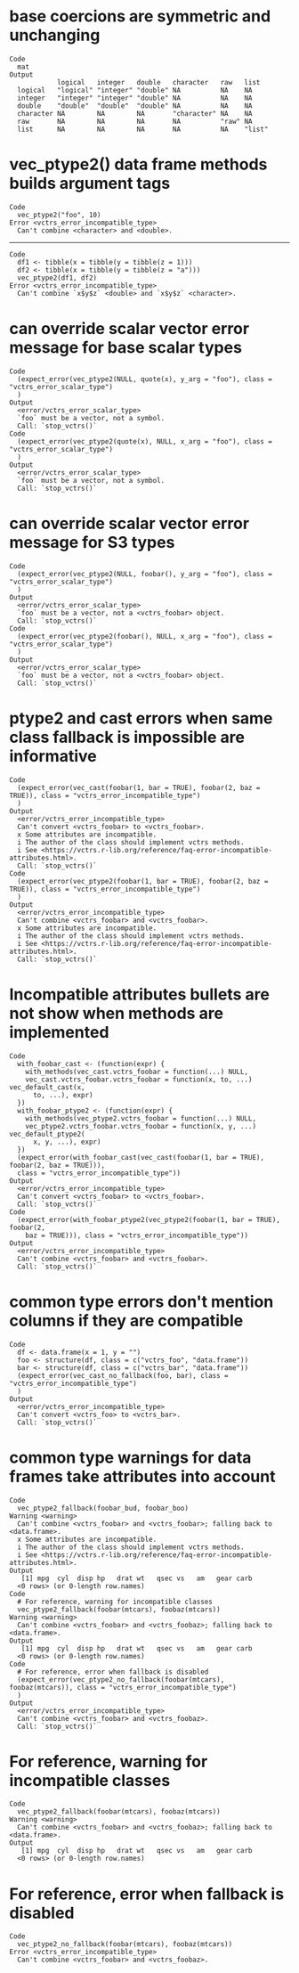 # base coercions are symmetric and unchanging

    Code
      mat
    Output
                logical   integer   double   character   raw   list  
      logical   "logical" "integer" "double" NA          NA    NA    
      integer   "integer" "integer" "double" NA          NA    NA    
      double    "double"  "double"  "double" NA          NA    NA    
      character NA        NA        NA       "character" NA    NA    
      raw       NA        NA        NA       NA          "raw" NA    
      list      NA        NA        NA       NA          NA    "list"

# vec_ptype2() data frame methods builds argument tags

    Code
      vec_ptype2("foo", 10)
    Error <vctrs_error_incompatible_type>
      Can't combine <character> and <double>.

---

    Code
      df1 <- tibble(x = tibble(y = tibble(z = 1)))
      df2 <- tibble(x = tibble(y = tibble(z = "a")))
      vec_ptype2(df1, df2)
    Error <vctrs_error_incompatible_type>
      Can't combine `x$y$z` <double> and `x$y$z` <character>.

# can override scalar vector error message for base scalar types

    Code
      (expect_error(vec_ptype2(NULL, quote(x), y_arg = "foo"), class = "vctrs_error_scalar_type")
      )
    Output
      <error/vctrs_error_scalar_type>
      `foo` must be a vector, not a symbol.
      Call: `stop_vctrs()`
    Code
      (expect_error(vec_ptype2(quote(x), NULL, x_arg = "foo"), class = "vctrs_error_scalar_type")
      )
    Output
      <error/vctrs_error_scalar_type>
      `foo` must be a vector, not a symbol.
      Call: `stop_vctrs()`

# can override scalar vector error message for S3 types

    Code
      (expect_error(vec_ptype2(NULL, foobar(), y_arg = "foo"), class = "vctrs_error_scalar_type")
      )
    Output
      <error/vctrs_error_scalar_type>
      `foo` must be a vector, not a <vctrs_foobar> object.
      Call: `stop_vctrs()`
    Code
      (expect_error(vec_ptype2(foobar(), NULL, x_arg = "foo"), class = "vctrs_error_scalar_type")
      )
    Output
      <error/vctrs_error_scalar_type>
      `foo` must be a vector, not a <vctrs_foobar> object.
      Call: `stop_vctrs()`

# ptype2 and cast errors when same class fallback is impossible are informative

    Code
      (expect_error(vec_cast(foobar(1, bar = TRUE), foobar(2, baz = TRUE)), class = "vctrs_error_incompatible_type")
      )
    Output
      <error/vctrs_error_incompatible_type>
      Can't convert <vctrs_foobar> to <vctrs_foobar>.
      x Some attributes are incompatible.
      i The author of the class should implement vctrs methods.
      i See <https://vctrs.r-lib.org/reference/faq-error-incompatible-attributes.html>.
      Call: `stop_vctrs()`
    Code
      (expect_error(vec_ptype2(foobar(1, bar = TRUE), foobar(2, baz = TRUE)), class = "vctrs_error_incompatible_type")
      )
    Output
      <error/vctrs_error_incompatible_type>
      Can't combine <vctrs_foobar> and <vctrs_foobar>.
      x Some attributes are incompatible.
      i The author of the class should implement vctrs methods.
      i See <https://vctrs.r-lib.org/reference/faq-error-incompatible-attributes.html>.
      Call: `stop_vctrs()`

# Incompatible attributes bullets are not show when methods are implemented

    Code
      with_foobar_cast <- (function(expr) {
        with_methods(vec_cast.vctrs_foobar = function(...) NULL,
        vec_cast.vctrs_foobar.vctrs_foobar = function(x, to, ...) vec_default_cast(x,
          to, ...), expr)
      })
      with_foobar_ptype2 <- (function(expr) {
        with_methods(vec_ptype2.vctrs_foobar = function(...) NULL,
        vec_ptype2.vctrs_foobar.vctrs_foobar = function(x, y, ...) vec_default_ptype2(
          x, y, ...), expr)
      })
      (expect_error(with_foobar_cast(vec_cast(foobar(1, bar = TRUE), foobar(2, baz = TRUE))),
      class = "vctrs_error_incompatible_type"))
    Output
      <error/vctrs_error_incompatible_type>
      Can't convert <vctrs_foobar> to <vctrs_foobar>.
      Call: `stop_vctrs()`
    Code
      (expect_error(with_foobar_ptype2(vec_ptype2(foobar(1, bar = TRUE), foobar(2,
        baz = TRUE))), class = "vctrs_error_incompatible_type"))
    Output
      <error/vctrs_error_incompatible_type>
      Can't combine <vctrs_foobar> and <vctrs_foobar>.
      Call: `stop_vctrs()`

# common type errors don't mention columns if they are compatible

    Code
      df <- data.frame(x = 1, y = "")
      foo <- structure(df, class = c("vctrs_foo", "data.frame"))
      bar <- structure(df, class = c("vctrs_bar", "data.frame"))
      (expect_error(vec_cast_no_fallback(foo, bar), class = "vctrs_error_incompatible_type")
      )
    Output
      <error/vctrs_error_incompatible_type>
      Can't convert <vctrs_foo> to <vctrs_bar>.
      Call: `stop_vctrs()`

# common type warnings for data frames take attributes into account

    Code
      vec_ptype2_fallback(foobar_bud, foobar_boo)
    Warning <warning>
      Can't combine <vctrs_foobar> and <vctrs_foobar>; falling back to <data.frame>.
      x Some attributes are incompatible.
      i The author of the class should implement vctrs methods.
      i See <https://vctrs.r-lib.org/reference/faq-error-incompatible-attributes.html>.
    Output
       [1] mpg  cyl  disp hp   drat wt   qsec vs   am   gear carb
      <0 rows> (or 0-length row.names)
    Code
      # For reference, warning for incompatible classes
      vec_ptype2_fallback(foobar(mtcars), foobaz(mtcars))
    Warning <warning>
      Can't combine <vctrs_foobar> and <vctrs_foobaz>; falling back to <data.frame>.
    Output
       [1] mpg  cyl  disp hp   drat wt   qsec vs   am   gear carb
      <0 rows> (or 0-length row.names)
    Code
      # For reference, error when fallback is disabled
      (expect_error(vec_ptype2_no_fallback(foobar(mtcars), foobaz(mtcars)), class = "vctrs_error_incompatible_type")
      )
    Output
      <error/vctrs_error_incompatible_type>
      Can't combine <vctrs_foobar> and <vctrs_foobaz>.
      Call: `stop_vctrs()`

# For reference, warning for incompatible classes

    Code
      vec_ptype2_fallback(foobar(mtcars), foobaz(mtcars))
    Warning <warning>
      Can't combine <vctrs_foobar> and <vctrs_foobaz>; falling back to <data.frame>.
    Output
       [1] mpg  cyl  disp hp   drat wt   qsec vs   am   gear carb
      <0 rows> (or 0-length row.names)

# For reference, error when fallback is disabled

    Code
      vec_ptype2_no_fallback(foobar(mtcars), foobaz(mtcars))
    Error <vctrs_error_incompatible_type>
      Can't combine <vctrs_foobar> and <vctrs_foobaz>.

